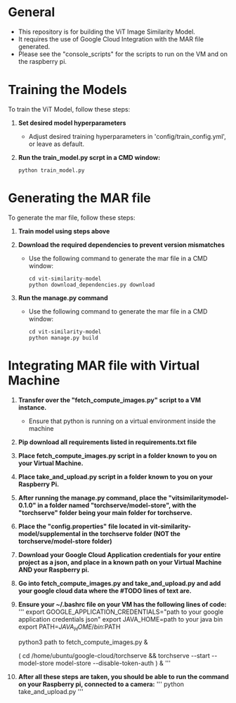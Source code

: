 # General

- This repository is for building the ViT Image Similarity Model.
- It requires the use of Google Cloud Integration with the MAR file generated.
- Please see the "console_scripts" for the scripts to run on the VM and on the raspberry pi.


# Training the Models

To train the ViT Model, follow these steps:

1. **Set desired model hyperparameters**

   - Adjust desired training hyperparameters in 'config/train_config.yml', or leave as default.

2. **Run the train_model.py scrpt in a CMD window:**

     ```
     python train_model.py
     ```

# Generating the MAR file

To generate the mar file, follow these steps:

1. **Train model using steps above**

2. **Download the required dependencies to prevent version mismatches**
   - Use the following command to generate the mar file in a CMD window:
     ```
     cd vit-similarity-model
     python download_dependencies.py download
     ```

3. **Run the manage.py command**

   - Use the following command to generate the mar file in a CMD window:
     ```
     cd vit-similarity-model
     python manage.py build
     ```

# Integrating MAR file with Virtual Machine

1. **Transfer over the "fetch_compute_images.py" script to a VM instance.**

   - Ensure that python is running on a virtual environment inside the machine

2. **Pip download all requirements listed in requirements.txt file**

3. **Place fetch_compute_images.py script in a folder known to you on your Virtual Machine.**

4. **Place take_and_upload.py script in a folder known to you on your Raspberry Pi.**

5. **After running the manage.py command, place the "vitsimilaritymodel-0.1.0" in a folder named "torchserve/model-store", with the "torchserve" folder being your main folder for torchserve.**

6. **Place the "config.properties" file located in vit-similarity-model/supplemental in the torchserve folder (NOT the torchserve/model-store folder)**

7. **Download your Google Cloud Application credentials for your entire project as a json, and place in a known path on your Virtual Machine AND your Raspberry pi.**

8. **Go into fetch_compute_images.py and take_and_upload.py and add your google cloud data where the #TODO lines of text are.**

9. **Ensure your ~/.bashrc file on your VM has the following lines of code:**
    '''
    export GOOGLE_APPLICATION_CREDENTIALS="path to your google application credentials json"
    export JAVA_HOME=path to your java bin
    export PATH=$JAVA_HOME/bin:$PATH

    python3 path to fetch_compute_images.py &

    (
      cd /home/ubuntu/google-cloud/torchserve &&
      torchserve --start --model-store model-store --disable-token-auth
    ) &
'''

10. **After all these steps are taken, you should be able to run the command on your Raspberry pi, connected to a camera:**
    '''
    python take_and_upload.py
    '''
